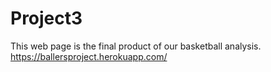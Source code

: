 # Project3
This web page is the final product of our basketball analysis. 
https://ballersproject.herokuapp.com/
